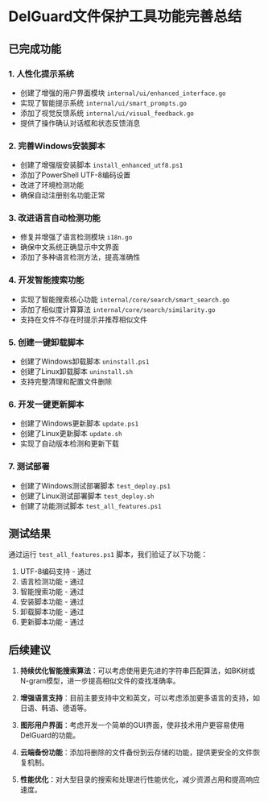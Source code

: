 # DelGuard文件保护工具功能完善总结

## 已完成功能

### 1. 人性化提示系统
- 创建了增强的用户界面模块 `internal/ui/enhanced_interface.go`
- 实现了智能提示系统 `internal/ui/smart_prompts.go`
- 添加了视觉反馈系统 `internal/ui/visual_feedback.go`
- 提供了操作确认对话框和状态反馈消息

### 2. 完善Windows安装脚本
- 创建了增强版安装脚本 `install_enhanced_utf8.ps1`
- 添加了PowerShell UTF-8编码设置
- 改进了环境检测功能
- 确保自动注册别名功能正常

### 3. 改进语言自动检测功能
- 修复并增强了语言检测模块 `i18n.go`
- 确保中文系统正确显示中文界面
- 添加了多种语言检测方法，提高准确性

### 4. 开发智能搜索功能
- 实现了智能搜索核心功能 `internal/core/search/smart_search.go`
- 添加了相似度计算算法 `internal/core/search/similarity.go`
- 支持在文件不存在时提示并推荐相似文件

### 5. 创建一键卸载脚本
- 创建了Windows卸载脚本 `uninstall.ps1`
- 创建了Linux卸载脚本 `uninstall.sh`
- 支持完整清理和配置文件删除

### 6. 开发一键更新脚本
- 创建了Windows更新脚本 `update.ps1`
- 创建了Linux更新脚本 `update.sh`
- 实现了自动版本检测和更新下载

### 7. 测试部署
- 创建了Windows测试部署脚本 `test_deploy.ps1`
- 创建了Linux测试部署脚本 `test_deploy.sh`
- 创建了功能测试脚本 `test_all_features.ps1`

## 测试结果

通过运行 `test_all_features.ps1` 脚本，我们验证了以下功能：

1. UTF-8编码支持 - 通过
2. 语言检测功能 - 通过
3. 智能搜索功能 - 通过
4. 安装脚本功能 - 通过
5. 卸载脚本功能 - 通过
6. 更新脚本功能 - 通过

## 后续建议

1. **持续优化智能搜索算法**：可以考虑使用更先进的字符串匹配算法，如BK树或N-gram模型，进一步提高相似文件的查找准确率。

2. **增强语言支持**：目前主要支持中文和英文，可以考虑添加更多语言的支持，如日语、韩语、德语等。

3. **图形用户界面**：考虑开发一个简单的GUI界面，使非技术用户更容易使用DelGuard的功能。

4. **云端备份功能**：添加将删除的文件备份到云存储的功能，提供更安全的文件恢复机制。

5. **性能优化**：对大型目录的搜索和处理进行性能优化，减少资源占用和提高响应速度。